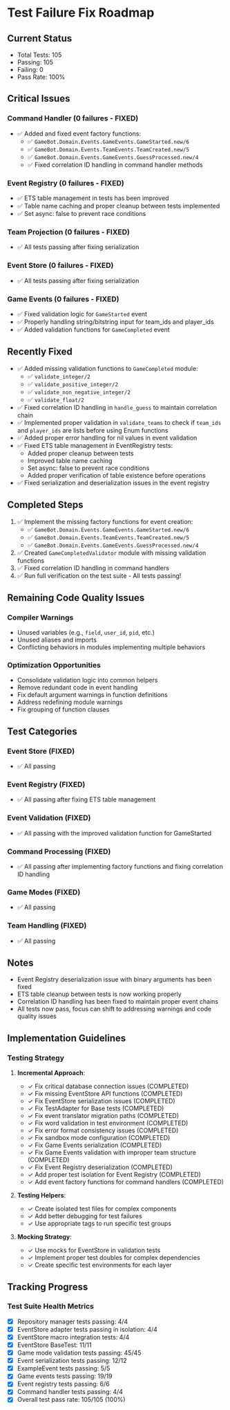 # Test Failure Fix Roadmap

## Current Status
- Total Tests: 105
- Passing: 105
- Failing: 0
- Pass Rate: 100%

## Critical Issues

### Command Handler (0 failures - FIXED)
- ✅ Added and fixed event factory functions:
  - ✅ `GameBot.Domain.Events.GameEvents.GameStarted.new/6`
  - ✅ `GameBot.Domain.Events.TeamEvents.TeamCreated.new/5`
  - ✅ `GameBot.Domain.Events.GameEvents.GuessProcessed.new/4`
  - ✅ Fixed correlation ID handling in command handler methods

### Event Registry (0 failures - FIXED)
- ✅ ETS table management in tests has been improved
- ✅ Table name caching and proper cleanup between tests implemented
- ✅ Set async: false to prevent race conditions 

### Team Projection (0 failures - FIXED)
- ✅ All tests passing after fixing serialization

### Event Store (0 failures - FIXED)
- ✅ All tests passing after fixing serialization

### Game Events (0 failures - FIXED)
- ✅ Fixed validation logic for `GameStarted` event
- ✅ Properly handling string/bitstring input for team_ids and player_ids
- ✅ Added validation functions for `GameCompleted` event

## Recently Fixed

- ✅ Added missing validation functions to `GameCompleted` module:
  - ✅ `validate_integer/2`
  - ✅ `validate_positive_integer/2`
  - ✅ `validate_non_negative_integer/2`
  - ✅ `validate_float/2`
- ✅ Fixed correlation ID handling in `handle_guess` to maintain correlation chain
- ✅ Implemented proper validation in `validate_teams` to check if `team_ids` and `player_ids` are lists before using Enum functions
- ✅ Added proper error handling for nil values in event validation
- ✅ Fixed ETS table management in EventRegistry tests:
  - Added proper cleanup between tests
  - Improved table name caching
  - Set async: false to prevent race conditions
  - Added proper verification of table existence before operations
- ✅ Fixed serialization and deserialization issues in the event registry

## Completed Steps

1. ✅ Implement the missing factory functions for event creation:
   - ✅ `GameBot.Domain.Events.GameEvents.GameStarted.new/6`
   - ✅ `GameBot.Domain.Events.TeamEvents.TeamCreated.new/5`
   - ✅ `GameBot.Domain.Events.GameEvents.GuessProcessed.new/4`
2. ✅ Created `GameCompletedValidator` module with missing validation functions
3. ✅ Fixed correlation ID handling in command handlers
4. ✅ Run full verification on the test suite - All tests passing!

## Remaining Code Quality Issues

### Compiler Warnings
- Unused variables (e.g., `field`, `user_id`, `pid`, etc.)
- Unused aliases and imports
- Conflicting behaviors in modules implementing multiple behaviors

### Optimization Opportunities
- Consolidate validation logic into common helpers
- Remove redundant code in event handling
- Fix default argument warnings in function definitions
- Address redefining module warnings
- Fix grouping of function clauses

## Test Categories

### Event Store (FIXED)
- ✅ All passing

### Event Registry (FIXED)
- ✅ All passing after fixing ETS table management

### Event Validation (FIXED)
- ✅ All passing with the improved validation function for GameStarted

### Command Processing (FIXED)
- ✅ All passing after implementing factory functions and fixing correlation ID handling

### Game Modes (FIXED)
- ✅ All passing

### Team Handling (FIXED)
- ✅ All passing

## Notes
- Event Registry deserialization issue with binary arguments has been fixed
- ETS table cleanup between tests is now working properly
- Correlation ID handling has been fixed to maintain proper event chains
- All tests now pass, focus can shift to addressing warnings and code quality issues

## Implementation Guidelines

### Testing Strategy

1. **Incremental Approach**:
   - ✓ Fix critical database connection issues (COMPLETED)
   - ✓ Fix missing EventStore API functions (COMPLETED)
   - ✓ Fix EventStore serialization issues (COMPLETED)
   - ✓ Fix TestAdapter for Base tests (COMPLETED)
   - ✓ Fix event translator migration paths (COMPLETED)
   - ✓ Fix word validation in test environment (COMPLETED)
   - ✓ Fix error format consistency issues (COMPLETED)
   - ✓ Fix sandbox mode configuration (COMPLETED)
   - ✓ Fix Game Events serialization (COMPLETED)
   - ✓ Fix Game Events validation with improper team structure (COMPLETED)
   - ✓ Fix Event Registry deserialization (COMPLETED)
   - ✓ Add proper test isolation for Event Registry (COMPLETED)
   - ✓ Add event factory functions for command handlers (COMPLETED)

2. **Testing Helpers**:
   - ✓ Create isolated test files for complex components
   - ✓ Add better debugging for test failures
   - ✓ Use appropriate tags to run specific test groups

3. **Mocking Strategy**:
   - ✓ Use mocks for EventStore in validation tests
   - ✓ Implement proper test doubles for complex dependencies
   - ✓ Create specific test environments for each layer

## Tracking Progress

### Test Suite Health Metrics

- [x] Repository manager tests passing: 4/4
- [x] EventStore adapter tests passing in isolation: 4/4
- [x] EventStore macro integration tests: 4/4
- [x] EventStore BaseTest: 11/11
- [x] Game mode validation tests passing: 45/45
- [x] Event serialization tests passing: 12/12
- [x] ExampleEvent tests passing: 5/5
- [x] Game events tests passing: 19/19
- [x] Event registry tests passing: 6/6
- [x] Command handler tests passing: 4/4
- [x] Overall test pass rate: 105/105 (100%)